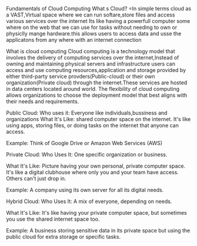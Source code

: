 Fundamentals of Cloud Computing
  What s Cloud?
   =In simple terms cloud as a VAST,Virtual space where we can run softare,store files and access various services over the internet
    Its like having a powerfull computer some where on the web that we can use for tasks without needing to own or physiclly mange hardware.this allows users to access data and usse the applicatons from any where with an internet connection

What is cloud computing
    Cloud computing is a technology model that involves the delivery of computing services over the internet,Instead of owning and maintaining physical servers and infrastructure users can access and use computing resources,application and storage provided by either third-party service provders(Public-cloud) or their own organization(Private cloud) through the internet.These services are hosted in data centers located around world.
    The flexibility of cloud computing allows organizations to choose the deployment model that best aligns with their needs and requirements. 

Public Cloud:
      Who uses it: Everyone like individuals,bussiness and organizations
      What It's Like: shared computer space on the internet. It's like using apps, storing files, or doing tasks on the internet that anyone can access.

Example: Think of Google Drive or Amazon Web Services (AWS)   

Private Cloud:
Who Uses It: One specific organization or business.

What It's Like: Picture having your own personal, private computer space. It's like a digital clubhouse where only you and your team have access. Others can't just drop in.

Example: A company using its own server for all its digital needs.

Hybrid Cloud:
Who Uses It: A mix of everyone, depending on needs.

What It's Like: It's like having your private computer space, but sometimes you use the shared internet space too.

Example: A business storing sensitive data in its private space but using the public cloud for extra storage or specific tasks.
